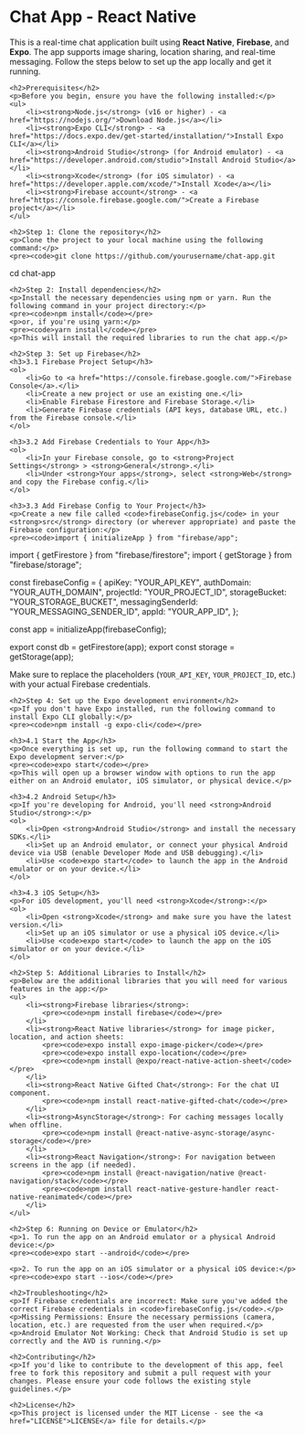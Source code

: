 <!DOCTYPE html>
<html lang="en">
<head>
    <meta charset="UTF-8">
    <meta name="viewport" content="width=device-width, initial-scale=1.0">
    <title>Chat App - React Native</title>
</head>
<body>
    <h1>Chat App - React Native</h1>
    <p>This is a real-time chat application built using <strong>React Native</strong>, <strong>Firebase</strong>, and <strong>Expo</strong>. The app supports image sharing, location sharing, and real-time messaging. Follow the steps below to set up the app locally and get it running.</p>

    <h2>Prerequisites</h2>
    <p>Before you begin, ensure you have the following installed:</p>
    <ul>
        <li><strong>Node.js</strong> (v16 or higher) - <a href="https://nodejs.org/">Download Node.js</a></li>
        <li><strong>Expo CLI</strong> - <a href="https://docs.expo.dev/get-started/installation/">Install Expo CLI</a></li>
        <li><strong>Android Studio</strong> (for Android emulator) - <a href="https://developer.android.com/studio">Install Android Studio</a></li>
        <li><strong>Xcode</strong> (for iOS simulator) - <a href="https://developer.apple.com/xcode/">Install Xcode</a></li>
        <li><strong>Firebase account</strong> - <a href="https://console.firebase.google.com/">Create a Firebase project</a></li>
    </ul>

    <h2>Step 1: Clone the repository</h2>
    <p>Clone the project to your local machine using the following command:</p>
    <pre><code>git clone https://github.com/yourusername/chat-app.git

cd chat-app</code></pre>

    <h2>Step 2: Install dependencies</h2>
    <p>Install the necessary dependencies using npm or yarn. Run the following command in your project directory:</p>
    <pre><code>npm install</code></pre>
    <p>or, if you're using yarn:</p>
    <pre><code>yarn install</code></pre>
    <p>This will install the required libraries to run the chat app.</p>

    <h2>Step 3: Set up Firebase</h2>
    <h3>3.1 Firebase Project Setup</h3>
    <ol>
        <li>Go to <a href="https://console.firebase.google.com/">Firebase Console</a>.</li>
        <li>Create a new project or use an existing one.</li>
        <li>Enable Firebase Firestore and Firebase Storage.</li>
        <li>Generate Firebase credentials (API keys, database URL, etc.) from the Firebase console.</li>
    </ol>

    <h3>3.2 Add Firebase Credentials to Your App</h3>
    <ol>
        <li>In your Firebase console, go to <strong>Project Settings</strong> > <strong>General</strong>.</li>
        <li>Under <strong>Your apps</strong>, select <strong>Web</strong> and copy the Firebase config.</li>
    </ol>

    <h3>3.3 Add Firebase Config to Your Project</h3>
    <p>Create a new file called <code>firebaseConfig.js</code> in your <strong>src</strong> directory (or wherever appropriate) and paste the Firebase configuration:</p>
    <pre><code>import { initializeApp } from "firebase/app";

import { getFirestore } from "firebase/firestore";
import { getStorage } from "firebase/storage";

const firebaseConfig = {
apiKey: "YOUR_API_KEY",
authDomain: "YOUR_AUTH_DOMAIN",
projectId: "YOUR_PROJECT_ID",
storageBucket: "YOUR_STORAGE_BUCKET",
messagingSenderId: "YOUR_MESSAGING_SENDER_ID",
appId: "YOUR_APP_ID",
};

const app = initializeApp(firebaseConfig);

export const db = getFirestore(app);
export const storage = getStorage(app);
</code></pre>
<p>Make sure to replace the placeholders (<code>YOUR_API_KEY</code>, <code>YOUR_PROJECT_ID</code>, etc.) with your actual Firebase credentials.</p>

    <h2>Step 4: Set up the Expo development environment</h2>
    <p>If you don't have Expo installed, run the following command to install Expo CLI globally:</p>
    <pre><code>npm install -g expo-cli</code></pre>

    <h3>4.1 Start the App</h3>
    <p>Once everything is set up, run the following command to start the Expo development server:</p>
    <pre><code>expo start</code></pre>
    <p>This will open up a browser window with options to run the app either on an Android emulator, iOS simulator, or physical device.</p>

    <h3>4.2 Android Setup</h3>
    <p>If you're developing for Android, you'll need <strong>Android Studio</strong>:</p>
    <ol>
        <li>Open <strong>Android Studio</strong> and install the necessary SDKs.</li>
        <li>Set up an Android emulator, or connect your physical Android device via USB (enable Developer Mode and USB debugging).</li>
        <li>Use <code>expo start</code> to launch the app in the Android emulator or on your device.</li>
    </ol>

    <h3>4.3 iOS Setup</h3>
    <p>For iOS development, you'll need <strong>Xcode</strong>:</p>
    <ol>
        <li>Open <strong>Xcode</strong> and make sure you have the latest version.</li>
        <li>Set up an iOS simulator or use a physical iOS device.</li>
        <li>Use <code>expo start</code> to launch the app on the iOS simulator or on your device.</li>
    </ol>

    <h2>Step 5: Additional Libraries to Install</h2>
    <p>Below are the additional libraries that you will need for various features in the app:</p>
    <ul>
        <li><strong>Firebase libraries</strong>:
            <pre><code>npm install firebase</code></pre>
        </li>
        <li><strong>React Native libraries</strong> for image picker, location, and action sheets:
            <pre><code>expo install expo-image-picker</code></pre>
            <pre><code>expo install expo-location</code></pre>
            <pre><code>npm install @expo/react-native-action-sheet</code></pre>
        </li>
        <li><strong>React Native Gifted Chat</strong>: For the chat UI component.
            <pre><code>npm install react-native-gifted-chat</code></pre>
        </li>
        <li><strong>AsyncStorage</strong>: For caching messages locally when offline.
            <pre><code>npm install @react-native-async-storage/async-storage</code></pre>
        </li>
        <li><strong>React Navigation</strong>: For navigation between screens in the app (if needed).
            <pre><code>npm install @react-navigation/native @react-navigation/stack</code></pre>
            <pre><code>npm install react-native-gesture-handler react-native-reanimated</code></pre>
        </li>
    </ul>

    <h2>Step 6: Running on Device or Emulator</h2>
    <p>1. To run the app on an Android emulator or a physical Android device:</p>
    <pre><code>expo start --android</code></pre>

    <p>2. To run the app on an iOS simulator or a physical iOS device:</p>
    <pre><code>expo start --ios</code></pre>

    <h2>Troubleshooting</h2>
    <p>If Firebase credentials are incorrect: Make sure you've added the correct Firebase credentials in <code>firebaseConfig.js</code>.</p>
    <p>Missing Permissions: Ensure the necessary permissions (camera, location, etc.) are requested from the user when required.</p>
    <p>Android Emulator Not Working: Check that Android Studio is set up correctly and the AVD is running.</p>

    <h2>Contributing</h2>
    <p>If you'd like to contribute to the development of this app, feel free to fork this repository and submit a pull request with your changes. Please ensure your code follows the existing style guidelines.</p>

    <h2>License</h2>
    <p>This project is licensed under the MIT License - see the <a href="LICENSE">LICENSE</a> file for details.</p>

</body>
</html>
